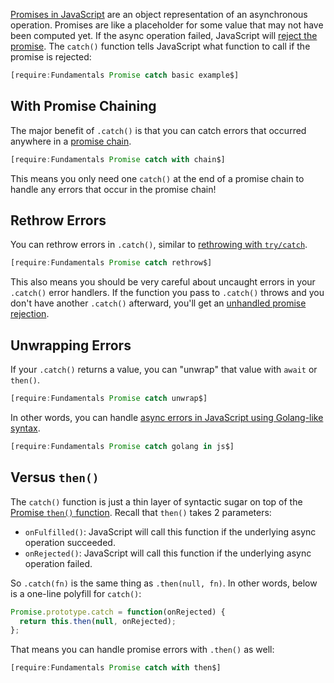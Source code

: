 [Promises in JavaScript](/tutorials/fundamentals/promise) are an object
representation of an asynchronous operation. Promises are like
a placeholder for some value that may not have been computed yet.
If the async operation failed, JavaScript will [reject the promise](https://developer.mozilla.org/en-US/docs/Web/JavaScript/Reference/Global_Objects/Promise/reject). The `catch()` function tells JavaScript what function to call if the promise is rejected:

```javascript
[require:Fundamentals Promise catch basic example$]
```

With Promise Chaining
---------------------

The major benefit of `.catch()` is that you can catch errors that
occurred anywhere in a [promise chain](/tutorials/fundamentals/then#chaining).

```javascript
[require:Fundamentals Promise catch with chain$]
```

This means you only need one `catch()` at the end of a promise chain
to handle any errors that occur in the promise chain!

Rethrow Errors
--------------

You can rethrow errors in `.catch()`, similar to [rethrowing with `try/catch`](https://www.webucator.com/how-to/how-rethrow-an-exception-java.cfm).

```javascript
[require:Fundamentals Promise catch rethrow$]
```

This also means you should be very careful about uncaught errors in your
`.catch()` error handlers. If the function you pass to `.catch()` throws
and you don't have another `.catch()` afterward, you'll get an [unhandled promise rejection](https://thecodebarbarian.com/unhandled-promise-rejections-in-node.js.html).

Unwrapping Errors
-----------------

If your `.catch()` returns a value, you can "unwrap" that value with
`await` or `then()`.

```javascript
[require:Fundamentals Promise catch unwrap$]
```

In other words, you can handle [async errors in JavaScript using Golang-like syntax](http://thecodebarbarian.com/async-await-error-handling-in-javascript.html#golang-in-js).

```javascript
[require:Fundamentals Promise catch golang in js$]
```

Versus `then()`
---------------

The `catch()` function is just a thin layer of syntactic sugar on
top of the [Promise `then()` function](/tutorials/fundamentals/then).
Recall that `then()` takes 2 parameters:

- `onFulfilled()`: JavaScript will call this function if the underlying async operation succeeded.
- `onRejected()`: JavaScript will call this function if the underlying async operation failed.

So `.catch(fn)` is the same thing as `.then(null, fn)`. In other words, below is a one-line polyfill for `catch()`:

```javascript
Promise.prototype.catch = function(onRejected) {
  return this.then(null, onRejected);
};
```

That means you can handle promise errors with `.then()` as well:

```javascript
[require:Fundamentals Promise catch with then$]
```